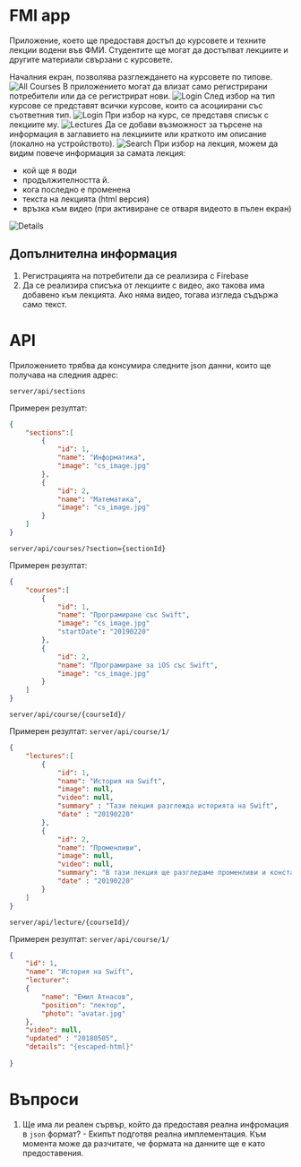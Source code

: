 # FMI app

Приложение, което ще предоставя достъп до курсовете и техните лекции водени във ФМИ. Студентите ще могат да достъпват лекциите и другите материали свързани с курсовете.

Началния екран, позволява разглеждането на курсовете по типове.
![All Courses](fmi_courses.png)
В приложението могат да влизат само регистрирани потребители или да се регистрират нови. 
![Login](app_login.png)
След избор на тип курсове се представят всички курсове, които са асоциирани със съответния тип.
![Login](different_courses.png)
При избор на курс, се представя списък с лекциите му.
![Lectures](cousre_lectures.png)
Да се добави възможност за търсене на информация в заглавието на лекцииите или краткото им описание (локално на устройството).
![Search](search_lessons.png)
При избор на лекция, можем да видим повече информация за самата лекция:

* кой ще я води
* продължителността й. 
* кога последно е променена
* текста на лекцията (html версия)
* връзка към видео (при активиране се отваря видеото в пълен екран)

![Details](single_lecture.png)

## Допълнителна информация

1. Регистрацията на потребители да се реализира с Firebase
2. Да се реализира списъка от лекциите с видео, ако такова има добавено към лекцията. Ако няма видео, тогава изгледа съдържа само текст.

# API 

Приложението трябва да консумира следните json данни, които ще получава на следния адрес:

`server/api/sections`

Примерен резултат:

```json
{
    "sections":[
        {
            "id": 1,
            "name": "Информатика",
            "image": "cs_image.jpg"
        },
        {
            "id": 2,
            "name": "Математика",
            "image": "cs_image.jpg"
        }
    ]
}
```


`server/api/courses/?section={sectionId}`

Примерен резултат:

```json
{
    "courses":[
        {
            "id": 1,
            "name": "Програмиране със Swift",
            "image": "cs_image.jpg"
            "startDate": "20190220"
        },
        {
            "id": 2,
            "name": "Програмиране за iOS със Swift",
            "image": "cs_image.jpg"
        }
    ]
}
```

`server/api/course/{courseId}/`

Примерен резултат: `server/api/course/1/`

```json
{
    "lectures":[
        {
            "id": 1,
            "name": "История на Swift",
            "image": null,
            "video": null,
            "summary" : "Тази лекция разглежда историята на Swift",
            "date" : "20190220"
        },
        {
            "id": 2,
            "name": "Променливи",
            "image": null,
            "video": null,
            "summary": "В тази лекция ще разгледаме променливи и константи.",
            "date" : "20190220"
        }
    ]
}
```

`server/api/lecture/{courseId}/`

Примерен резултат: `server/api/course/1/`

```json
{
    "id": 1,
    "name": "История на Swift",
    "lecturer": 
    {
        "name": "Емил Атнасов",
        "position": "лектор",
        "photo": "avatar.jpg"
    },
    "video": null,
    "updated" : "20180505",
    "details": "{escaped-html}"
        
}
```

# Въпроси

1. Ще има ли реален сървър, който да предоставя реална инфромация в `json` формат? - Екипът подготвя реална имплементация. Към момента може да разчитате, че формата на данните ще е като предоставения.